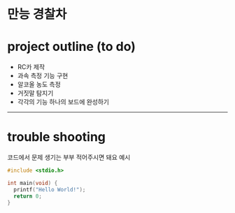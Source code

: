 만능 경찰차
=============
# project outline (to do)
* RC카 제작
* 과속 측정 기능 구현
* 알코올 농도 측정
* 거짓말 탐지기
* 각각의 기능 하나의 보드에 완성하기


***



# trouble shooting
코드에서 문제 생기는 부부 적어주시면 돼요
예시
```C
#include <stdio.h>

int main(void) {
  printf("Hello World!");
  return 0;
}
```
